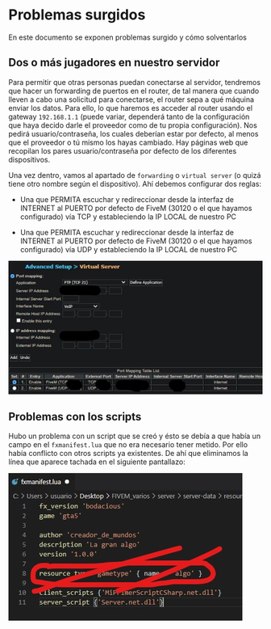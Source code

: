 # Problemas surgidos
En este documento se exponen problemas surgido y cómo solventarlos

## Dos o más jugadores en nuestro servidor

Para permitir que otras personas puedan conectarse al servidor, tendremos que hacer un forwarding de puertos en el router, de tal manera que cuando lleven a cabo una solicitud para conectarse, el router sepa a qué máquina enviar los datos. Para ello, lo que haremos es acceder al router usando el gateway `192.168.1.1` (puede variar, dependerá tanto de la configuración que haya decido darle el proveedor como de tu propia configuración). Nos pedirá usuario/contraseña, los cuales deberían estar por defecto, al menos que el proveedor o tú mismo los hayas cambiado. Hay páginas web que recopilan los pares usuario/contraseña por defecto de los diferentes dispositivos.

Una vez dentro, vamos al apartado de `forwarding` o `virtual server` (o quizá tiene otro nombre según el dispositivo). Ahí  debemos configurar dos reglas:

* Una que PERMITA escuchar y redireccionar desde la interfaz de INTERNET al PUERTO por defecto de FiveM (30120 o el que hayamos configurado) vía TCP y estableciendo la IP LOCAL de nuestro PC
  
* Una que PERMITA escuchar y redireccionar desde la interfaz de INTERNET al PUERTO por defecto de FiveM (30120 o el que hayamos configurado) vía UDP y estableciendo la IP LOCAL de nuestro PC

<img src="./img/Inkedforward_ports_router_LI.JPG">


## Problemas con los scripts

Hubo un problema con un script que se creó y ésto se debía a que había un campo en el `fxmanifest.lua` que no era necesario tener metido. Por ello había conflicto con otros scripts ya existentes. De ahí que eliminamos la línea que aparece tachada en el siguiente pantallazo:

<img src="./img/Inkedremove_line_resource_type_fxmanifest_LI.JPG">